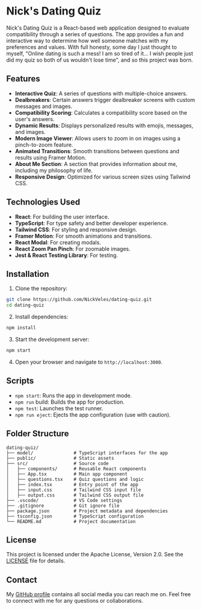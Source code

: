 # Nick's Dating Quiz

Nick's Dating Quiz is a React-based web application designed to evaluate compatibility through a series of questions. The app provides a fun and interactive way to determine how well someone matches with my preferences and values. With full honesty, some day I just thought to myself, "Online dating is such a mess! I am so tired of it... I wish people just did my quiz so both of us wouldn't lose time", and so this project was born.

## Features

- **Interactive Quiz**: A series of questions with multiple-choice answers.
- **Dealbreakers**: Certain answers trigger dealbreaker screens with custom messages and images.
- **Compatibility Scoring**: Calculates a compatibility score based on the user's answers.
- **Dynamic Results**: Displays personalized results with emojis, messages, and images.
- **Modern Image Viewer**: Allows users to zoom in on images using a pinch-to-zoom feature.
- **Animated Transitions**: Smooth transitions between questions and results using Framer Motion.
- **About Me Section**: A section that provides information about me, including my philosophy of life.
- **Responsive Design**: Optimized for various screen sizes using Tailwind CSS.

## Technologies Used

- **React**: For building the user interface.
- **TypeScript**: For type safety and better developer experience.
- **Tailwind CSS**: For styling and responsive design.
- **Framer Motion**: For smooth animations and transitions.
- **React Modal**: For creating modals.
- **React Zoom Pan Pinch**: For zoomable images.
- **Jest & React Testing Library**: For testing.

## Installation

1. Clone the repository:
```bash
git clone https://github.com/NickVeles/dating-quiz.git
cd dating-quiz
```

2. Install dependencies:
```bash
npm install
```

3. Start the development server:
```bash
npm start
```

4. Open your browser and navigate to `http://localhost:3000`.

## Scripts
- `npm start`: Runs the app in development mode.
- `npm run` build: Builds the app for production.
- `npm test`: Launches the test runner.
- `npm run eject`: Ejects the app configuration (use with caution).

## Folder Structure
```
dating-quiz/
├── model/               # TypeScript interfaces for the app
├── public/              # Static assets
├── src/                 # Source code
│   ├── components/      # Reusable React components
│   ├── App.tsx          # Main app component
│   ├── questions.tsx    # Quiz questions and logic
│   ├── index.tsx        # Entry point of the app
│   ├── input.css        # Tailwind CSS input file
│   ├── output.css       # Tailwind CSS output file
├── .vscode/             # VS Code settings
├── .gitignore           # Git ignore file
├── package.json         # Project metadata and dependencies
├── tsconfig.json        # TypeScript configuration
└── README.md            # Project documentation
```

## License
This project is licensed under the Apache License, Version 2.0. See the [LICENSE](LICENSE) file for details.

## Contact
My [GitHub profile](https://www.instagram.com/nick.veles/) contains all social media you can reach me on. Feel free to connect with me for any questions or collaborations.